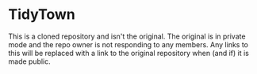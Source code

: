 # TidyTown
 
This is a cloned repository and isn't the original. 
The original is in private mode and the repo owner is not responding to any members. 
Any links to this will be replaced with a link to the original repository when (and if) it is made public.